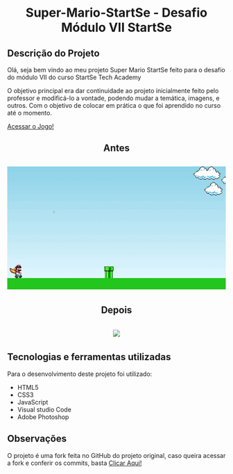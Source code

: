  <h1 align="center">
 Super-Mario-StartSe - Desafio Módulo VII StartSe
 </h1>
 
  ## Descrição do Projeto
  Olá, seja bem vindo ao meu projeto Super Mario StartSe feito para o desafio do módulo VII do curso StartSe Tech Academy
  
  O objetivo principal era dar continuidade ao projeto inicialmente feito pelo professor e modificá-lo a vontade, podendo mudar a temática, imagens, e outros.
  Com o objetivo de colocar em prática o que foi aprendido no curso até o momento.
  
  <a href="https://thisouza022.github.io/Super-Mario-StartSe/"> Acessar o Jogo! </a>

 
 <h2 align="center"> 
  Antes
  </h2>
  
  <h2 align="center"> 
 <img src="/gif/Before.gif">
  </h2>
  
 
  <h2 align="center">
  Depois
  </h2>
    <h2 align="center"> 
 <img src="/gif/After.gif">
  </h2>
 
 
 ## Tecnologias e ferramentas utilizadas
Para o desenvolvimento deste projeto foi utilizado:

- HTML5
- CSS3
- JavaScript
- Visual studio Code
- Adobe Photoshop

 ## Observações
 
O projeto é uma fork feita no GitHub do projeto original, caso queira acessar a fork e conferir os commits, basta <a href="https://github.com/ThiSouza022/mario-game-startse"> Clicar Aqui! </a>
